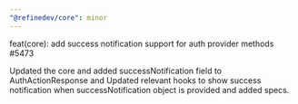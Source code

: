 ```yaml
---
"@refinedev/core": minor
---
```


feat(core): add success notification support for auth provider methods #5473

Updated the core and added successNotification field to AuthActionResponse and Updated relevant hooks to show success notification when successNotification object is provided and added specs.
